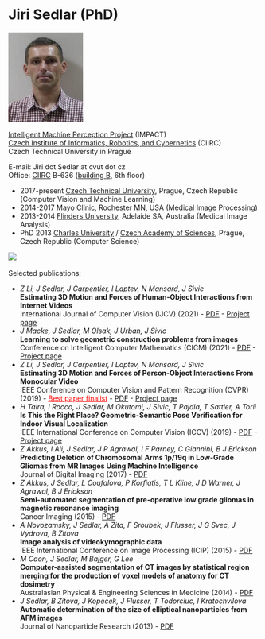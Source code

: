 # Jiri Sedlar (PhD)

<img src="photo.jpg">

<a href="http://impact.ciirc.cvut.cz">Intelligent Machine Perception Project</a> (IMPACT)
<br>
<a href="https://www.ciirc.cvut.cz/">Czech Institute of Informatics, Robotics, and Cybernetics</a> (CIIRC)
<br>
Czech Technical University in Prague

<!--Web: <a href="http://jirisedlar.github.io">jirisedlar.github.io</a>
<br>-->
E-mail: Jiri dot Sedlar at cvut dot cz
<br>
Office: <a href="https://goo.gl/maps/oP4URGXcyJW78HpX6">CIIRC</a> B-636 (<a href="http://impact.ciirc.cvut.cz/wp-content/uploads/2017/10/get-to-image003.gif">building B</a>, 6th floor)

- 2017-present <a href="https://www.ciirc.cvut.cz/">Czech Technical University</a>, Prague, Czech Republic (Computer Vision and Machine Learning)
- 2014-2017 <a href="https://www.mayo.edu/">Mayo Clinic</a>, Rochester MN, USA (Medical Image Processing)
- 2013-2014 <a href="https://www.flinders.edu.au/">Flinders University</a>, Adelaide SA, Australia (Medical Image Analysis)
- PhD 2013 <a href="https://www.mff.cuni.cz/en">Charles University</a> / <a href="https://www.utia.cas.cz/">Czech Academy of Sciences</a>, Prague, Czech Republic (Computer Science)

<img src="https://www.di.ens.fr/willow/research/motionforcesfromvideo/research/li19mfv/featured.gif">

Selected publications:
- <i>Z Li, J Sedlar, J Carpentier, I Laptev, N Mansard, J Sivic</i><br><b>Estimating 3D Motion and Forces of Human-Object Interactions from Internet Videos</b><br>International Journal of Computer Vision (IJCV) (2021) - <a href="https://arxiv.org/pdf/2111.01591.pdf">PDF</a> - <a href="https://www.di.ens.fr/willow/research/motionforcesfromvideo/">Project page</a>
- <i>J Macke, J Sedlar, M Olsak, J Urban, J Sivic</i><br><b>Learning to solve geometric construction problems from images</b><br>Conference on Intelligent Computer Mathematics (CICM) (2021) - <a href="https://arxiv.org/pdf/2106.14195.pdf">PDF</a> - <a href="https://data.ciirc.cvut.cz/public/projects/2021GeometryReasoning/">Project page</a>
- <i>Z Li, J Sedlar, J Carpentier, I Laptev, N Mansard, J Sivic</i><br><b>Estimating 3D Motion and Forces of Person-Object Interactions From Monocular Video</b><br>IEEE Conference on Computer Vision and Pattern Recognition (CVPR) (2019) - <a style="color: Red;" href="https://www.ciirc.cvut.cz/vysledek-ciirc-cvut-se-dostal-do-uzsiho-vyberu-nejlepsich-clanku-prestizni-konference-cvpr-v-pocitacovem-videni/">Best paper finalist</a> - <a href="https://arxiv.org/pdf/1904.02683.pdf">PDF</a> - <a href="https://www.di.ens.fr/willow/research/motionforcesfromvideo/">Project page</a>
- <i>H Taira, I Rocco, J Sedlar, M Okutomi, J Sivic, T Pajdla, T Sattler, A Torii</i><br><b>Is This the Right Place? Geometric-Semantic Pose Verification for Indoor Visual Localization</b><br>IEEE International Conference on Computer Vision (ICCV) (2019) - <a href="http://arxiv.org/abs/1908.04598">PDF</a> - <a href="http://www.ok.sc.e.titech.ac.jp/res/RIGHTP/">Project page</a>
- <i>Z Akkus, I Ali, J Sedlar, J P Agrawal, I F Parney, C Giannini, B J Erickson</i><br><b>Predicting Deletion of Chromosomal Arms 1p/19q in Low-Grade Gliomas from MR Images Using Machine Intelligence</b><br>Journal of Digital Imaging (2017) - <a href="https://www.ncbi.nlm.nih.gov/pmc/articles/PMC5537096/pdf/10278_2017_Article_9984.pdf">PDF</a>
- <i>Z Akkus, J Sedlar, L Coufalova, P Korfiatis, T L Kline, J D Warner, J Agrawal, B J Erickson</i><br><b>Semi-automated segmentation of pre-operative low grade gliomas in magnetic resonance imaging</b><br> Cancer Imaging (2015) - <a href="https://cancerimagingjournal.biomedcentral.com/track/pdf/10.1186/s40644-015-0047-z">PDF</a>
- <i>A Novozamsky, J Sedlar, A Zita, F Sroubek, J Flusser, J G Svec, J Vydrova, B Zitova</i><br><b>Image analysis of videokymographic data</b><br>IEEE International Conference on Image Processing (ICIP) (2015) - <a href="https://ieeexplore.ieee.org/stamp/stamp.jsp?tp=&arnumber=7350763">PDF</a>
- <i>M Caon, J Sedlar, M Bajger, G Lee</i><br><b>Computer-assisted segmentation of CT images by statistical region merging for the production of voxel models of anatomy for CT dosimetry</b><br> Australasian Physical & Engineering Sciences in Medicine (2014) - <a href="https://link.springer.com/content/pdf/10.1007/s13246-014-0273-x.pdf">PDF</a>
- <i>J Sedlar, B Zitova, J Kopecek, J Flusser, T Todorciuc, I Kratochvilova</i><br><b>Automatic determination of the size of elliptical nanoparticles from AFM images</b><br>Journal of Nanoparticle Research (2013) - <a href="https://link.springer.com/content/pdf/10.1007/s11051-013-1842-8.pdf">PDF</a>
